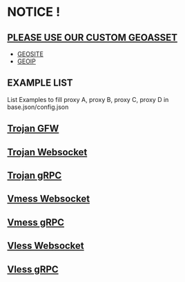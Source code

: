 # NOTICE !

## [PLEASE USE OUR CUSTOM GEOASSET](https://github.com/malikshi/sing-box-geo)

  - [GEOSITE](https://github.com/malikshi/sing-box-geo/releases/latest/download/geosite.db)
  - [GEOIP](https://github.com/malikshi/sing-box-geo/releases/latest/download/geoip.db)

## EXAMPLE LIST

List Examples to fill proxy A, proxy B, proxy C, proxy D in base.json/config.json

## [Trojan GFW](https://github.com/malikshi/sing-box-examples/blob/main/Trojan%20GFW%20or%20TLS/README.md)

## [Trojan Websocket](https://github.com/malikshi/sing-box-examples/blob/main/Trojan%20Websocket/README.md)

## [Trojan gRPC](https://github.com/malikshi/sing-box-examples/blob/main/Trojan%20gRPC/README.md)

## [Vmess Websocket](https://github.com/malikshi/sing-box-examples/blob/main/VMess%20Websocket/README.md)

## [Vmess gRPC](https://github.com/malikshi/sing-box-examples/blob/main/VMess%20gRPC/README.md)

## [Vless Websocket](https://github.com/malikshi/sing-box-examples/blob/main/Vless%20Websocket/README.md)

## [Vless gRPC](https://github.com/malikshi/sing-box-examples/blob/main/Vless%20gRPC/README.md)
